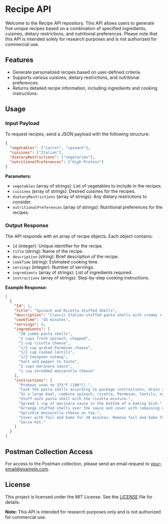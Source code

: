 # Recipe API

Welcome to the Recipe API repository. This API allows users to generate five unique recipes based on a combination of specified ingredients, cuisines, dietary restrictions, and nutritional preferences. Please note that this API is intended solely for research purposes and is not authorized for commercial use.

## Features

- Generate personalized recipes based on user-defined criteria.
- Supports various cuisines, dietary restrictions, and nutritional preferences.
- Returns detailed recipe information, including ingredients and cooking instructions.

## Usage

### Input Payload

To request recipes, send a JSON payload with the following structure:

```json
{
  "vegetables": ["carrot", "spinach"],
  "cuisines": ["Italian"],
  "dietaryRestrictions": ["vegetarian"],
  "nutritionalPreferences": ["High Protein"]
}
```

**Parameters:**

- `vegetables` (array of strings): List of vegetables to include in the recipes.
- `cuisines` (array of strings): Desired cuisines for the recipes.
- `dietaryRestrictions` (array of strings): Any dietary restrictions to consider.
- `nutritionalPreferences` (array of strings): Nutritional preferences for the recipes.

### Output Response

The API responds with an array of recipe objects. Each object contains:

- `Id` (integer): Unique identifier for the recipe.
- `title` (string): Name of the recipe.
- `description` (string): Brief description of the recipe.
- `cookTime` (string): Estimated cooking time.
- `servings` (integer): Number of servings.
- `ingredients` (array of strings): List of ingredients required.
- `instructions` (array of strings): Step-by-step cooking instructions.

**Example Response:**

```json
[
  {
    "Id": 1,
    "title": "Spinach and Ricotta Stuffed Shells",
    "description": "Classic Italian stuffed pasta shells with creamy ricotta and spinach, elevated with a high-protein twist.",
    "cookTime": "45 minutes",
    "servings": 4,
    "ingredients": [
      "20 jumbo pasta shells",
      "2 cups fresh spinach, chopped",
      "1 cup ricotta cheese",
      "1/2 cup grated Parmesan cheese",
      "1/2 cup cooked lentils",
      "1/2 teaspoon nutmeg",
      "Salt and pepper to taste",
      "2 cups marinara sauce",
      "1 cup shredded mozzarella cheese"
    ],
    "instructions": [
      "Preheat oven to 375°F (190°C).",
      "Cook the pasta shells according to package instructions; drain and set aside.",
      "In a large bowl, combine spinach, ricotta, Parmesan, lentils, nutmeg, salt, and pepper. Mix well.",
      "Stuff each pasta shell with the ricotta mixture.",
      "Spread 1 cup of marinara sauce in the bottom of a baking dish.",
      "Arrange stuffed shells over the sauce and cover with remaining marinara sauce.",
      "Sprinkle mozzarella cheese on top.",
      "Cover with foil and bake for 20 minutes. Remove foil and bake for an additional 10 minutes until bubbly.",
      "Serve hot."
    ]
  }
]
```

## Postman Collection Access

For access to the Postman collection, please send an email request to [your-email@example.com](mailto:your-email@example.com).

## License

This project is licensed under the MIT License. See the [LICENSE](LICENSE) file for details.

**Note:** This API is intended for research purposes only and is not authorized for commercial use.
